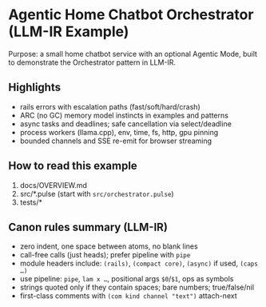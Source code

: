 # Agentic Home Chatbot Orchestrator (LLM-IR Example)

Purpose: a small home chatbot service with an optional Agentic Mode, built to demonstrate the Orchestrator pattern in LLM-IR.

## Highlights

- rails errors with escalation paths (fast/soft/hard/crash)
- ARC (no GC) memory model instincts in examples and patterns
- async tasks and deadlines; safe cancellation via select/deadline
- process workers (llama.cpp), env, time, fs, http, gpu pinning
- bounded channels and SSE re-emit for browser streaming

## How to read this example

1. docs/OVERVIEW.md
2. src/*.pulse (start with `src/orchestrator.pulse`)
3. tests/*

## Canon rules summary (LLM-IR)

- zero indent, one space between atoms, no blank lines
- call-free calls (just heads); prefer pipeline with `pipe`
- module headers include: `(rails)`, `(compact core)`, `(async)` if used, `(caps …)`
- use pipeline: `pipe`, `lam x …`, positional args `$0`/`$1`, ops as symbols
- strings quoted only if they contain spaces; bare numbers; true/false/nil
- first-class comments with `(com kind channel "text")` attach-next

